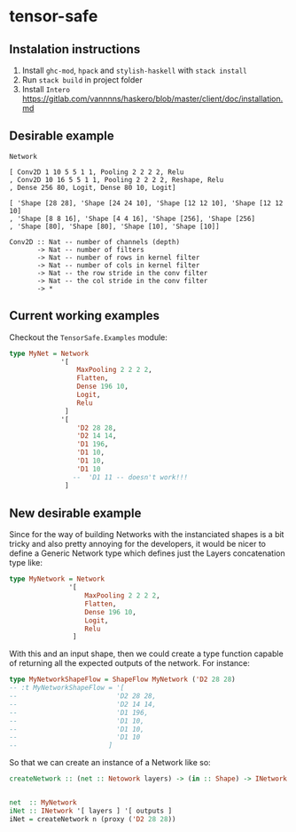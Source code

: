# tensor-safe

## Instalation instructions

1. Install `ghc-mod`, `hpack` and `stylish-haskell` with `stack install`
2. Run `stack build` in project folder
3. Install `Intero` https://gitlab.com/vannnns/haskero/blob/master/client/doc/installation.md

## Desirable example

```
Network

[ Conv2D 1 10 5 5 1 1, Pooling 2 2 2 2, Relu
, Conv2D 10 16 5 5 1 1, Pooling 2 2 2 2, Reshape, Relu
, Dense 256 80, Logit, Dense 80 10, Logit]

[ 'Shape [28 28], 'Shape [24 24 10], 'Shape [12 12 10], 'Shape [12 12 10]
, 'Shape [8 8 16], 'Shape [4 4 16], 'Shape [256], 'Shape [256]
, 'Shape [80], 'Shape [80], 'Shape [10], 'Shape [10]]
```

```
Conv2D :: Nat -- number of channels (depth)
       -> Nat -- number of filters
       -> Nat -- number of rows in kernel filter
       -> Nat -- number of cols in kernel filter
       -> Nat -- the row stride in the conv filter
       -> Nat -- the col stride in the conv filter
       -> *
```

## Current working examples

Checkout the `TensorSafe.Examples` module:

```haskell
type MyNet = Network
             '[
                 MaxPooling 2 2 2 2,
                 Flatten,
                 Dense 196 10,
                 Logit,
                 Relu
              ]
             '[
                 'D2 28 28,
                 'D2 14 14,
                 'D1 196,
                 'D1 10,
                 'D1 10,
                 'D1 10
                --  'D1 11 -- doesn't work!!!
              ]
```

## New desirable example

Since for the way of building Networks with the instanciated shapes is a bit tricky and also
pretty annoying for the developers, it would be nicer to define a Generic Network type which
defines just the Layers concatenation type like:

```haskell
type MyNetwork = Network
               '[
                   MaxPooling 2 2 2 2,
                   Flatten,
                   Dense 196 10,
                   Logit,
                   Relu
                ]
```

With this and an input shape, then we could create a type function capable of returning all the
expected outputs of the network. For instance:

```haskell
type MyNetworkShapeFlow = ShapeFlow MyNetwork ('D2 28 28)
-- :t MyNetworkShapeFlow = '[
--                         'D2 28 28,
--                         'D2 14 14,
--                         'D1 196,
--                         'D1 10,
--                         'D1 10,
--                         'D1 10
--                       ]
```

So that we can create an instance of a Network like so:

```haskell
createNetwork :: (net :: Netowork layers) -> (in :: Shape) -> INetwork layers (ShapeFlow MyNetwork in)


net  :: MyNetwork
iNet :: INetwork '[ layers ] '[ outputs ]
iNet = createNetwork n (proxy ('D2 28 28))
```
